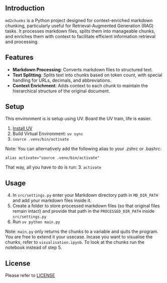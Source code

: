 ## Introduction
`md2chunks` is a Python project designed for context-enriched markdown chunking, particularly useful for Retrieval-Augmented Generation (RAG) tasks. It processes markdown files, splits them into manageable chunks, and enriches them with context to facilitate efficient information retrieval and processing.

## Features
- **Markdown Processing**: Converts markdown files to structured text.
- **Text Splitting**: Splits text into chunks based on token count, with special handling for URLs, decimals, and abbreviations.
- **Context Enrichment**: Adds context to each chunk to maintain the hierarchical structure of the original document.

## Setup

This environment is is setup using UV. Board the UV train, life is easier.

1. [Install UV](https://docs.astral.sh/uv/getting-started/installation/#uninstallation)
2. Build Virtual Environment: `uv sync`
3. `source .venv/bin/activate`

Note: You can alternatively add the following alias to your .zshrc or .bashrc:
```
alias activate="source .venv/bin/activate"
```
That way, all you have to do is run: 
3. `activate`

## Usage

4. In `src/settings.py` enter your Markdown directory path in `MD_DIR_PATH` and add your markdown files inside it.
5. Create a folder to store processed markdown files (so that original files remain intact) and provide that path in the `PROCESSED_DIR_PATH` inside `src/settings.py`
5. Run `uv python main.py`

Note: `main.py` only returns the chunks to a variable and quits the program. You are free to extend it your usecase.
Incase you want to visualise the chunks, refer to `visualisation.ipynb`. To look at the chunks run the notebook instead of step 5.

## License
Please refer to [LICENSE](https://github.com/verloop/md2chunks/blob/master/LICENSE)

